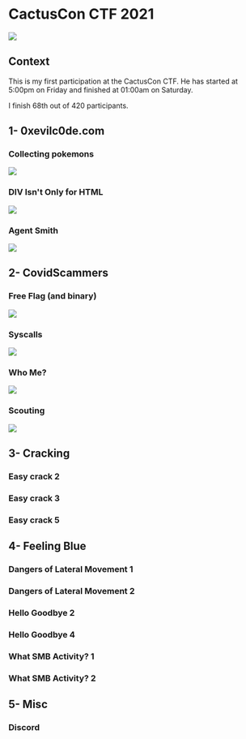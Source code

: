 # CactusCon CTF 2021

![](images/cactuscon.png)

## Context

This is my first participation at the CactusCon CTF. He has started at 5:00pm on Friday and finished at 01:00am on Saturday.

I finish 68th out of 420 participants.

## 1- 0xevilc0de.com

### Collecting pokemons

![](images/collecting_pokemons.png)

### DIV Isn't Only for HTML

![](images/div_isn't.png)

### Agent Smith

![](images/agent_smith.png)

## 2- CovidScammers

### Free Flag (and binary)

![](images/freeflag1.png)

### Syscalls

![](images/syscalls.png)

### Who Me?

![](images/whome.png)

### Scouting

![](images/scouting.png)

## 3- Cracking

### Easy crack 2

### Easy crack 3

### Easy crack 5

## 4- Feeling Blue

### Dangers of Lateral Movement 1

### Dangers of Lateral Movement 2

### Hello Goodbye 2

### Hello Goodbye 4

### What SMB Activity? 1

### What SMB Activity? 2

## 5- Misc

### Discord



